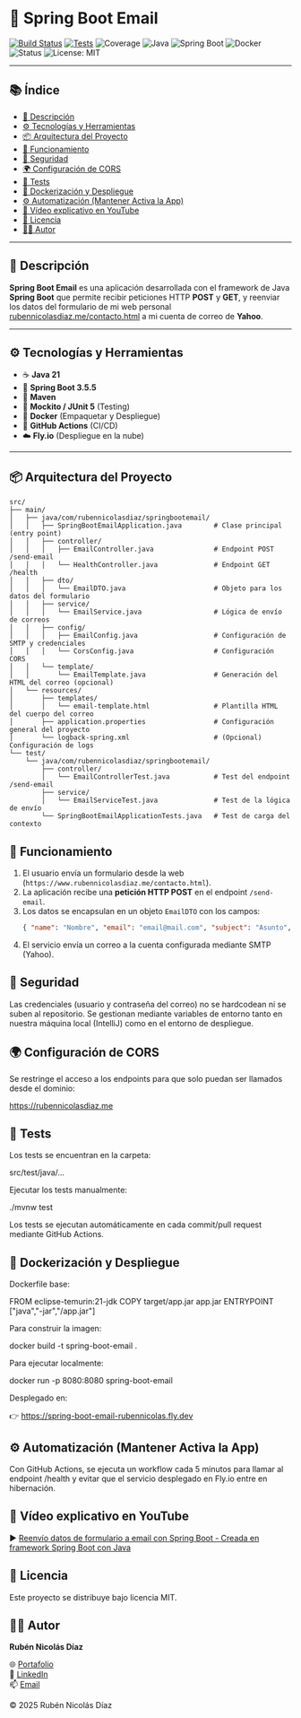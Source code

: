 # 🚀 Spring Boot Email

[![Build Status](https://img.shields.io/github/actions/workflow/status/rubennicolasdiaz/spring-boot-email/build.yml?branch=main&logo=githubactions&logoColor=white)](https://github.com/rubennicolasdiaz/spring-boot-email/actions/build.yml)
[![Tests](https://img.shields.io/github/actions/workflow/status/rubennicolasdiaz/spring-boot-email/tests.yml?label=tests&logo=pytest&logoColor=white)](https://github.com/rubennicolasdiaz/spring-boot-email/actions)
![Coverage](https://img.shields.io/codecov/c/github/rubennicolasdiaz/spring-boot-email?logo=codecov&logoColor=white)
![Java](https://img.shields.io/badge/Java-21-blue?logo=openjdk)
![Spring Boot](https://img.shields.io/badge/Spring%20Boot-3.5.5-brightgreen?logo=springboot)
![Docker](https://img.shields.io/badge/Docker-Ready-blue?logo=docker)
![Status](https://img.shields.io/badge/Status-Active-success)
![License: MIT](https://img.shields.io/badge/License-MIT-yellow.svg)

---

## 📚 Índice

- [📖 Descripción](#-descripción)
- [⚙️ Tecnologías y Herramientas](#️-tecnologías-y-herramientas)
- [📦 Arquitectura del Proyecto](#-arquitectura-del-proyecto)
- [🧠 Funcionamiento](#-funcionamiento)
- [🔐 Seguridad](#-seguridad)
- [🌍 Configuración de CORS](#-configuración-de-cors)
- [🧪 Tests](#-tests)
- [🐳 Dockerización y Despliegue](#-dockerización-y-despliegue)
- [⚙️ Automatización (Mantener Activa la App)](#️-automatización-mantener-activa-la-app)
- [🎥 Vídeo explicativo en YouTube](#-vídeo-explicativo-en-youtube)
- [🧾 Licencia](#-licencia)
- [🧑‍💻 Autor](#-autor)

---

## 📖 Descripción

**Spring Boot Email** es una aplicación desarrollada con el framework de Java **Spring Boot** que permite recibir peticiones HTTP **POST** y **GET**, y reenviar los datos del formulario de mi web personal [rubennicolasdiaz.me/contacto.html](https://rubennicolasdiaz.me/contacto.html) a mi cuenta de correo de **Yahoo**.

---

## ⚙️ Tecnologías y Herramientas

- ☕ **Java 21**
- 🌱 **Spring Boot 3.5.5**
- 💾 **Maven**
- 🧪 **Mockito / JUnit 5** (Testing)
- 🐳 **Docker** (Empaquetar y Despliegue)
- 🔧 **GitHub Actions** (CI/CD)
- ☁️ **Fly.io** (Despliegue en la nube)

---

## 📦 Arquitectura del Proyecto

```text
src/
├── main/
│   ├── java/com/rubennicolasdiaz/springbootemail/
│   │   ├── SpringBootEmailApplication.java        # Clase principal (entry point)
│   │   ├── controller/
│   │   │   ├── EmailController.java               # Endpoint POST /send-email
│   │   │   └── HealthController.java              # Endpoint GET /health
│   │   ├── dto/
│   │   │   └── EmailDTO.java                      # Objeto para los datos del formulario
│   │   ├── service/
│   │   │   └── EmailService.java                  # Lógica de envío de correos
│   │   ├── config/
│   │   │   ├── EmailConfig.java                   # Configuración de SMTP y credenciales
│   │   │   └── CorsConfig.java                    # Configuración CORS
│   │   └── template/
│   │       └── EmailTemplate.java                 # Generación del HTML del correo (opcional)
│   └── resources/
│       ├── templates/
│       │   └── email-template.html                # Plantilla HTML del cuerpo del correo
│       ├── application.properties                 # Configuración general del proyecto
│       └── logback-spring.xml                     # (Opcional) Configuración de logs
└── test/
    └── java/com/rubennicolasdiaz/springbootemail/
        ├── controller/
        │   └── EmailControllerTest.java           # Test del endpoint /send-email
        ├── service/
        │   └── EmailServiceTest.java              # Test de la lógica de envío
        └── SpringBootEmailApplicationTests.java   # Test de carga del contexto
```

## 🧠 Funcionamiento

1. El usuario envía un formulario desde la web (`https://www.rubennicolasdiaz.me/contacto.html`).
2. La aplicación recibe una **petición HTTP POST** en el endpoint `/send-email`.
3. Los datos se encapsulan en un objeto `EmailDTO` con los campos:
   ```json
   { "name": "Nombre", "email": "email@mail.com", "subject": "Asunto", "message": "Mensaje" }
   ```
4. El servicio envía un correo a la cuenta configurada mediante SMTP (Yahoo).

## 🔐 Seguridad

Las credenciales (usuario y contraseña del correo) no se hardcodean ni se suben al repositorio.
Se gestionan mediante variables de entorno tanto en nuestra máquina local (IntelliJ) como en el entorno de despliegue.

## 🌍 Configuración de CORS

Se restringe el acceso a los endpoints para que solo puedan ser llamados desde el dominio:

https://rubennicolasdiaz.me

## 🧪 Tests

Los tests se encuentran en la carpeta:

src/test/java/...


Ejecutar los tests manualmente:

./mvnw test


Los tests se ejecutan automáticamente en cada commit/pull request mediante GitHub Actions.

## 🐳 Dockerización y Despliegue

Dockerfile base:

FROM eclipse-temurin:21-jdk
COPY target/app.jar app.jar
ENTRYPOINT ["java","-jar","/app.jar"]


Para construir la imagen:

docker build -t spring-boot-email .


Para ejecutar localmente:

docker run -p 8080:8080 spring-boot-email


Desplegado en:

👉 https://spring-boot-email-rubennicolas.fly.dev

## ⚙️ Automatización (Mantener Activa la App)

Con GitHub Actions, se ejecuta un workflow cada 5 minutos para llamar al endpoint /health y evitar que el servicio desplegado en Fly.io entre en hibernación.

## 🎥 Vídeo explicativo en YouTube
▶️ [Reenvío datos de formulario a email con Spring Boot - Creada en framework Spring Boot con Java](https://www.youtube.com/watch?v=sfBY5qnMnDs)  


## 🧾 Licencia

Este proyecto se distribuye bajo licencia MIT.

## 🧑‍💻 Autor

**Rubén Nicolás Díaz**

🌐 [Portafolio](https://www.rubennicolasdiaz.me)  
💼 [LinkedIn](https://linkedin.com/in/rubennicolasdiaz)  
📫 [Email](mailto:ruben.nicolasdiaz@yahoo.com)

&copy; 2025 Rubén Nicolás Díaz
